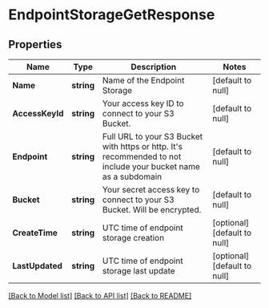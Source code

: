 # EndpointStorageGetResponse

## Properties
Name | Type | Description | Notes
------------ | ------------- | ------------- | -------------
**Name** | **string** | Name of the Endpoint Storage | [default to null]
**AccessKeyId** | **string** | Your access key ID to connect to your S3 Bucket. | [default to null]
**Endpoint** | **string** | Full URL to your S3 Bucket with https or http. It&#39;s recommended to not include your bucket name as a subdomain | [default to null]
**Bucket** | **string** | Your secret access key to connect to your S3 Bucket. Will be encrypted. | [default to null]
**CreateTime** | **string** | UTC time of endpoint storage creation | [optional] [default to null]
**LastUpdated** | **string** | UTC time of endpoint storage last update | [optional] [default to null]

[[Back to Model list]](../README.md#documentation-for-models) [[Back to API list]](../README.md#documentation-for-api-endpoints) [[Back to README]](../README.md)


